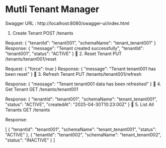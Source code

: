 # Mutli Tenant Manager
Swagger URL : http://localhost:8080/swagger-ui/index.html

1. Create Tenant
POST /tenants

Request:
{
  "tenantId": "tenant001",
  "schemaName": "tenant_tenant001"
}
Response:
{
  "message": "Tenant created successfully",
  "tenantId": "tenant001",
  "status": "ACTIVE"
}
📌 2. Reset Tenant
PUT /tenants/tenant001/reset

Request:
{
  "force": true
}
Response:
{
  "message": "Tenant tenant001 has been reset"
}
📌 3. Refresh Tenant
PUT /tenants/tenant001/refresh

Response:
{
  "message": "Tenant tenant001 data has been refreshed"
}
📌 4. Get Tenant
GET /tenants/tenant001

Response:
{
  "tenantId": "tenant001",
  "schemaName": "tenant_tenant001",
  "status": "ACTIVE",
  "createdAt": "2025-04-30T10:23:00Z"
}
📌 5. List All Tenants
GET /tenants

Response:

[
  {
    "tenantId": "tenant001",
    "schemaName": "tenant_tenant001",
    "status": "ACTIVE"
  },
  {
    "tenantId": "tenant002",
    "schemaName": "tenant_tenant002",
    "status": "INACTIVE"
  }
]

